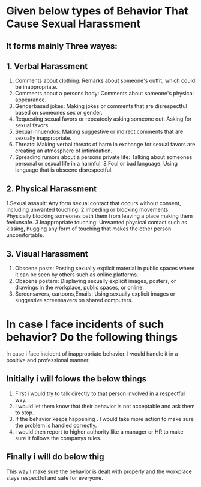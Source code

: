 # Given below types of Behavior That Cause Sexual Harassment
## It forms mainly Three wayes:
## 1. Verbal Harassment
   1. Comments about clothing: Remarks about someone's outfit, which could be inappropriate.
   2. Comments about a persons body: Comments about someone's physical appearance.
   3. Genderbased jokes: Making jokes or comments that are disrespectful based on someones sex or gender.
   4. Requesting sexual favors or repeatedly asking someone out: Asking for sexual favors.
   5. Sexual innuendos: Making suggestive or indirect comments that are sexually inappropriate.
   6. Threats: Making verbal threats of harm  in exchange for sexual favors are creating an atmosphere of intimidation.
   7. Spreading rumors about a persons private life: Talking about someones personal or sexual life in a harmful.
   8.Foul or bad language: Using language that is obscene disrespectful.

## 2. Physical Harassment
   1.Sexual assault: Any form sexual contact that occurs without consent, including unwanted touching.
   2.Impeding or blocking movements: Physically blocking someones path them from leaving a place making them feelunsafe.
   3.Inappropriate touching: Unwanted physical contact such as kissing, hugging any form of touching that makes the other person uncomfortable.

## 3. Visual Harassment
   1. Obscene posts: Posting sexually explicit material in public spaces where it can be seen by others such as online platforms.
   2. Obscene posters: Displaying sexually explicit images, posters, or drawings in the workplace, public spaces, or online.
   3. Screensavers, cartoons,Emails: Using sexually explicit images or suggestive screensavers on shared computers.

# In case I face incidents of such behavior? Do the following things
In case i face incident of inappropriate behavior. I would handle it in a positive and professional manner. 

## Initially i will folows the below things
1. First i would try to talk directly to that person involved in a respectful way.
2. I would let them know that their behavior is not acceptable and ask them to stop.
3. If the behavior keeps happening . I would take more action to make sure the problem is handled correctly. 
4. I would then report  to higher authority like a manager or HR to make sure it follows the companys rules.

## Finally i will do below thig
This way I make sure the behavior is dealt with properly and the workplace stays respectful and safe for everyone.
